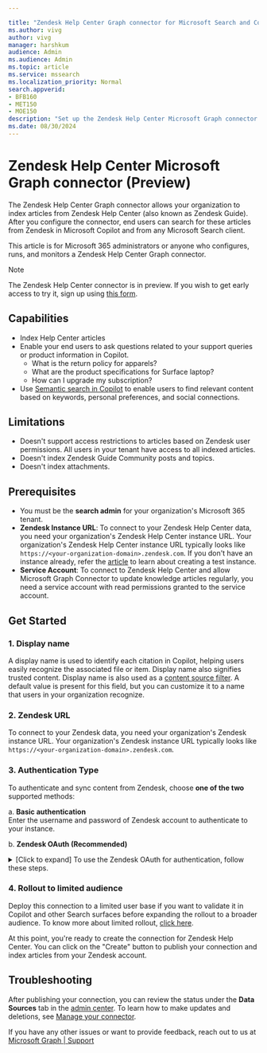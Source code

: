 ```yaml
--- 

title: "Zendesk Help Center Graph connector for Microsoft Search and Copilot" 
ms.author: vivg 
author: vivg 
manager: harshkum 
audience: Admin
ms.audience: Admin 
ms.topic: article 
ms.service: mssearch 
ms.localization_priority: Normal 
search.appverid: 
- BFB160 
- MET150 
- MOE150 
description: "Set up the Zendesk Help Center Microsoft Graph connector for Microsoft Search and Copilot" 
ms.date: 08/30/2024
---
```


# Zendesk Help Center Microsoft Graph connector (Preview)

The Zendesk Help Center Graph connector allows your organization to index articles from Zendesk Help Center (also known as Zendesk Guide). After you configure the connector, end users can search for these articles from Zendesk in Microsoft Copilot and from any Microsoft Search client.

This article is for Microsoft 365 administrators or anyone who configures, runs, and monitors a Zendesk Help Center Graph connector.

>[!NOTE]
>The Zendesk Help Center connector is in preview. If you wish to get early access to try it, sign up using [this form](https://forms.office.com/r/JniPmK5bzm).

## Capabilities
- Index Help Center articles
- Enable your end users to ask questions related to your support queries or product information in Copilot.
   - What is the return policy for apparels?
   - What are the product specifications for Surface laptop?
   - How can I upgrade my subscription?
- Use [Semantic search in Copilot](semantic-index-for-copilot.md) to enable users to find relevant content based on keywords, personal preferences, and social connections.

## Limitations
- Doesn't support access restrictions to articles based on Zendesk user permissions. All users in your tenant have access to all indexed articles.
- Doesn't index Zendesk Guide Community posts and topics.
- Doesn't index attachments.

## Prerequisites
- You must be the **search admin** for your organization's Microsoft 365 tenant.
- **Zendesk Instance URL**: To connect to your Zendesk Help Center data, you need your organization's Zendesk Help Center instance URL. Your organization's Zendesk Help Center instance URL typically looks like `https://<your-organization-domain>.zendesk.com`. If you don't have an instance already, refer the [article](https://support.zendesk.com/hc/articles/4408823799962-How-do-I-create-a-Support-trial-account) to learn about creating a test instance.
- **Service Account**: To connect to Zendesk Help Center and allow Microsoft Graph Connector to update knowledge articles regularly, you need a service account with read permissions granted to the service account.

## Get Started

### 1. Display name 
A display name is used to identify each citation in Copilot, helping users easily recognize the associated file or item. Display name also signifies trusted content. Display name is also used as a [content source filter](/MicrosoftSearch/custom-filters#content-source-filters). A default value is present for this field, but you can customize it to a name that users in your organization recognize.

### 2. Zendesk URL
To connect to your Zendesk data, you need your organization's Zendesk instance URL. Your organization's Zendesk instance URL typically looks like `https://<your-organization-domain>.zendesk.com`.

### 3. Authentication Type
To authenticate and sync content from Zendesk, choose **one of the two** supported methods:<br>

   a. **Basic authentication** <br>
     Enter the username and password of Zendesk account to authenticate to your instance. 
     <br>

   b. **Zendesk OAuth (Recommended)**
   <details>
   <summary>[Click to expand] To use the Zendesk OAuth for authentication, follow these steps.</summary><br>

   A Zendesk admin needs to create an OAuth client in the [Zendesk Admin Center](https://support.zendesk.com/hc/articles/4581766374554-Using-Zendesk-Admin-Center). To learn more, see [Managing access to the Zendesk API](https://support.zendesk.com/hc/articles/4408889192858-Managing-access-to-the-Zendesk-API#topic_mmh_gm1_2yb) in the Zendesk documentation.

   The following table provides guidance on how to fill out the OAuth client creation form:

   Field | Description | Recommended Value
   --- | --- | ---
   Client name | Unique value that identifies the application that you require OAuth access for. | Microsoft Search
   Description | (Optional) A short description of the OAuth client | Use an appropriate description   
   Company | The name of your company | Use an appropriate value
   Logo | A file that contains the image for the application logo. | Any appropriate logo or use default.
   Client kind | Choose between Confidential and Public Oauth client | Confidential
   Redirect URL | A required callback URL that the authorization server redirects to. | For **M365 Enterprise**: https://<span>gcs.office.</span>com/v1.0/admin/oauth/callback,</br> For **M365 Government**: https://<span>gcsgcc.office.<span>com/v1.0/admin/oauth/callback
   
   Enter the client ID and Secret to connect to your instance. After connecting, use a Zendesk account credential to authenticate permission to crawl.
</details>

### 4. Rollout to limited audience
Deploy this connection to a limited user base if you want to validate it in Copilot and other Search surfaces before expanding the rollout to a broader audience. To know more about limited rollout, [click here](staged-rollout-for-graph-connectors.md).

At this point, you're ready to create the connection for Zendesk Help Center. You can click on the "Create" button to publish your connection and index articles from your Zendesk account.

## Troubleshooting
After publishing your connection, you can review the status under the **Data Sources** tab in the [admin center](https://admin.microsoft.com). To learn how to make updates and deletions, see [Manage your connector](manage-connector.md).

If you have any other issues or want to provide feedback, reach out to us at [Microsoft Graph | Support](https://developer.microsoft.com/en-us/graph/support)
